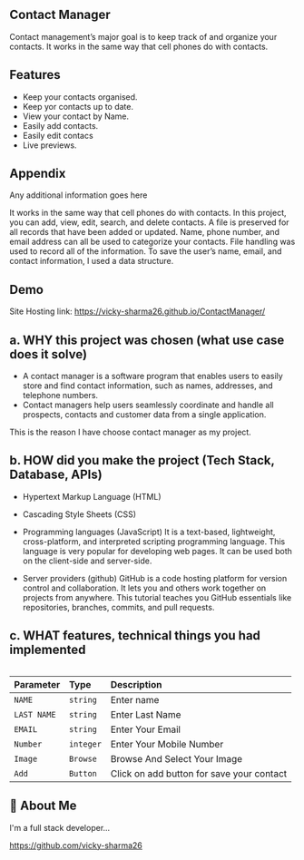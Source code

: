 
## Contact Manager


Contact management’s major goal is to keep track of and organize your contacts.
It works in the same way that cell phones do with contacts.


## Features
- Keep your contacts organised.
- Keep yor contacts up to date.
- View your contact by Name.
- Easily add contacts.
- Easily edit contacs
- Live previews.

## Appendix

Any additional information goes here

It works in the same way that cell phones do with contacts. In this project, you can add, view, edit, search, and delete contacts. A file is preserved for all records that have been added or updated.
Name, phone number, and email address can all be used to categorize your contacts. File handling was used to record all of the information. To save the user’s name, email, and contact information, I used a data structure.

## Demo

Site Hosting link: https://vicky-sharma26.github.io/ContactManager/
## a. WHY this project was chosen (what use case does it solve)

- A contact manager is a software program that enables users to easily store and find contact information, such as names, addresses, and telephone numbers.
- Contact managers help users seamlessly coordinate and handle all prospects, contacts and customer data from a single application.

This is the reason I have choose contact manager as my project.
## b. HOW did you make the project (Tech Stack, Database, APIs)
- Hypertext Markup Language (HTML)
- Cascading Style Sheets (CSS)

- Programming languages (JavaScript)
It is a text-based, lightweight, cross-platform, and interpreted scripting programming language. This language is very popular for developing web pages. It can be used both on the client-side and server-side.

- Server providers (github)
GitHub is a code hosting platform for version control and collaboration. It lets you and others work together on projects from anywhere. This tutorial teaches you GitHub essentials like repositories, branches, commits, and pull requests.







## c. WHAT features, technical things you had implemented

```http

```

| Parameter | Type     | Description                       |
| :-------- | :------- | :-------------------------------- |
| `NAME`      | `string` | Enter name  |
| `LAST NAME`      | `string` | Enter Last Name  |
| `EMAIL`      | `string` | Enter Your Email  |
| `Number`      | `integer` | Enter Your Mobile Number  |
| `Image`      | `Browse` | Browse And Select Your Image  |
| `Add`      | `Button` | Click on add button for save your contact  


## 🚀 About Me
I'm a full stack developer...

https://github.com/vicky-sharma26
